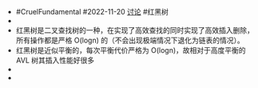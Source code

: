 - #CruelFundamental #2022-11-20 [讨论](https://github.com/CYZH1307/CruelFundamental/tree/main/homework/202211/20) #红黑树
-
- 红黑树是二叉查找树的一种，在实现了高效查找的同时实现了高效插入删除，所有操作都是严格 O(logn) 的（不会出现极端情况下退化为链表的情况）。
- 红黑树是近似平衡的，每次平衡代价严格为 O(logn)，故相对于高度平衡的 AVL 树其插入性能好很多
-
-
